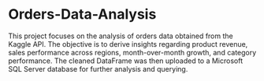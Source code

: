 # Orders-Data-Analysis
This project focuses on the analysis of orders data obtained from the Kaggle API. The objective is to derive insights regarding product revenue, sales performance across regions, month-over-month growth, and category performance. The cleaned DataFrame was then uploaded to a Microsoft SQL Server database for further analysis and querying.
